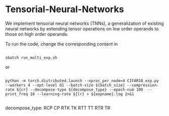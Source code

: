 # Tensorial-Neural-Networks
We implement tensorial neural networks (TNNs), a generalization of existing neural networks by extending tensor operations on low order operands to those on high order operands. 


To run the code, change the corresponding content in 

```python=

sbatch run_multi_exp.sh

```

or 

```python=

python -m torch.distributed.launch --nproc_per_node=4 CIFAR10_exp.py  --workers 4 --opt-level O1 --batch-size ${batch_size} --compression-rate ${cr} --decompose-type ${decompose_type} --epoch-num 100  --print_freq 10 --learning-rate ${lr} > ${expname}.log 2>&1


```

decompose_type: RCP CP RTK TK RTT TT RTR TR
